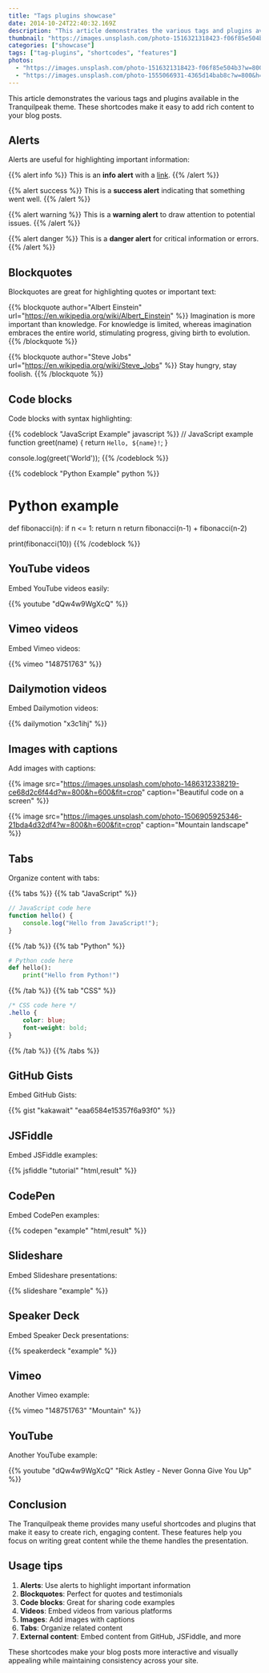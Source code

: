 ```yaml
---
title: "Tags plugins showcase"
date: 2014-10-24T22:40:32.169Z
description: "This article demonstrates the various tags and plugins available in the Tranquilpeak theme"
thumbnail: "https://images.unsplash.com/photo-1516321318423-f06f85e504b3?w=800&h=600&fit=crop"
categories: ["showcase"]
tags: ["tag-plugins", "shortcodes", "features"]
photos:
  - "https://images.unsplash.com/photo-1516321318423-f06f85e504b3?w=800&h=600&fit=crop"
  - "https://images.unsplash.com/photo-1555066931-4365d14bab8c?w=800&h=600&fit=crop"
---
```


This article demonstrates the various tags and plugins available in the Tranquilpeak theme. These shortcodes make it easy to add rich content to your blog posts.

## Alerts

Alerts are useful for highlighting important information:

{{% alert info %}}
This is an **info alert** with a [link](https://github.com/kakawait/hugo-tranquilpeak-theme).
{{% /alert %}}

{{% alert success %}}
This is a **success alert** indicating that something went well.
{{% /alert %}}

{{% alert warning %}}
This is a **warning alert** to draw attention to potential issues.
{{% /alert %}}

{{% alert danger %}}
This is a **danger alert** for critical information or errors.
{{% /alert %}}

## Blockquotes

Blockquotes are great for highlighting quotes or important text:

{{% blockquote author="Albert Einstein" url="https://en.wikipedia.org/wiki/Albert_Einstein" %}}
Imagination is more important than knowledge. For knowledge is limited, whereas imagination embraces the entire world, stimulating progress, giving birth to evolution.
{{% /blockquote %}}

{{% blockquote author="Steve Jobs" url="https://en.wikipedia.org/wiki/Steve_Jobs" %}}
Stay hungry, stay foolish.
{{% /blockquote %}}

## Code blocks

Code blocks with syntax highlighting:

{{% codeblock "JavaScript Example" javascript %}}
// JavaScript example
function greet(name) {
    return `Hello, ${name}!`;
}

console.log(greet('World'));
{{% /codeblock %}}

{{% codeblock "Python Example" python %}}
# Python example
def fibonacci(n):
    if n <= 1:
        return n
    return fibonacci(n-1) + fibonacci(n-2)

print(fibonacci(10))
{{% /codeblock %}}

## YouTube videos

Embed YouTube videos easily:

{{% youtube "dQw4w9WgXcQ" %}}

## Vimeo videos

Embed Vimeo videos:

{{% vimeo "148751763" %}}

## Dailymotion videos

Embed Dailymotion videos:

{{% dailymotion "x3c1ihj" %}}

## Images with captions

Add images with captions:

{{% image src="https://images.unsplash.com/photo-1486312338219-ce68d2c6f44d?w=800&h=600&fit=crop" caption="Beautiful code on a screen" %}}

{{% image src="https://images.unsplash.com/photo-1506905925346-21bda4d32df4?w=800&h=600&fit=crop" caption="Mountain landscape" %}}

## Tabs

Organize content with tabs:

{{% tabs %}}
{{% tab "JavaScript" %}}
```javascript
// JavaScript code here
function hello() {
    console.log("Hello from JavaScript!");
}
```
{{% /tab %}}
{{% tab "Python" %}}
```python
# Python code here
def hello():
    print("Hello from Python!")
```
{{% /tab %}}
{{% tab "CSS" %}}
```css
/* CSS code here */
.hello {
    color: blue;
    font-weight: bold;
}
```
{{% /tab %}}
{{% /tabs %}}

## GitHub Gists

Embed GitHub Gists:

{{% gist "kakawait" "eaa6584e15357f6a93f0" %}}

## JSFiddle

Embed JSFiddle examples:

{{% jsfiddle "tutorial" "html,result" %}}

## CodePen

Embed CodePen examples:

{{% codepen "example" "html,result" %}}

## Slideshare

Embed Slideshare presentations:

{{% slideshare "example" %}}

## Speaker Deck

Embed Speaker Deck presentations:

{{% speakerdeck "example" %}}

## Vimeo

Another Vimeo example:

{{% vimeo "148751763" "Mountain" %}}

## YouTube

Another YouTube example:

{{% youtube "dQw4w9WgXcQ" "Rick Astley - Never Gonna Give You Up" %}}

## Conclusion

The Tranquilpeak theme provides many useful shortcodes and plugins that make it easy to create rich, engaging content. These features help you focus on writing great content while the theme handles the presentation.

## Usage tips

1. **Alerts**: Use alerts to highlight important information
2. **Blockquotes**: Perfect for quotes and testimonials
3. **Code blocks**: Great for sharing code examples
4. **Videos**: Embed videos from various platforms
5. **Images**: Add images with captions
6. **Tabs**: Organize related content
7. **External content**: Embed content from GitHub, JSFiddle, and more

These shortcodes make your blog posts more interactive and visually appealing while maintaining consistency across your site. 